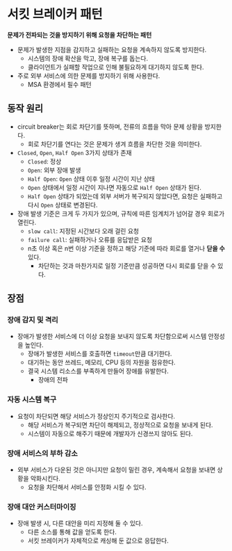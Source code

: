 # 서킷 브레이커 패턴

**문제가 전파되는 것을 방지하기 위해 요청을 차단하는 패턴**

* 문제가 발생한 지점을 감지하고 실패하는 요청을 계속하지 않도록 방지한다.
  * 시스템의 장애 확산을 막고, 장애 복구를 돕는다. 
  * 클라이언트가 실패할 작업으로 인해 불필요하게 대기하지 않도록 한다.
* 주로 외부 서비스에 의한 문제를 방지하기 위해 사용한다.
  * MSA 환경에서 필수 패턴

## 동작 원리

* circuit breaker는 회로 차단기를 뜻하며, 전류의 흐름을 막아 문제 상황을 방지한다.
  * 회로 차단기를 연다는 것은 문제가 생겨 흐름을 차단한 것을 의미한다.
* `Closed`, `Open`, `Half Open` 3가지 상태가 존재
  * `Closed`: 정상
  * `Open`: 외부 장애 발생
  * `Half Open`: `Open` 상태 이후 일정 시간이 지난 상태
  * `Open` 상태에서 일정 시간이 지나면 자동으로 `Half Open` 상태가 된다.
  * `Half Open` 상태가 되었는데 외부 서버가 복구되지 않았다면, 요청은 실패하고 다시 `Open` 상태로 변경된다.
* 장애 발생 기준은 크게 두 가지가 있으며, 규칙에 따른 임계치가 넘어갈 경우 회로가 열린다.
  * `slow call`: 지정된 시간보다 오래 걸린 요청
  * `failure call`: 실패하거나 오류를 응답받은 요청
  * n초 이상 혹은 n번 이상 기준을 정하고 해당 기준에 따라 회로를 열거나 **닫을 수** 있다.
    * 차단하는 것과 마찬가지로 일정 기준만큼 성공하면 다시 회로를 닫을 수 있다.

## 장점

### 장애 감지 및 격리

* 장애가 발생한 서비스에 더 이상 요청을 보내지 않도록 차단함으로써 시스템 안정성을 높인다.
  * 장애가 발생한 서비스를 호출하면 `timeout`만큼 대기한다.
  * 대기하는 동안 쓰레드, 메모리, CPU 등의 자원을 점유한다.
  * 결국 시스템 리소스를 부족하게 만들어 장애를 유발한다.
    * 장애의 전파

### 자동 시스템 복구

* 요청이 차단되면 해당 서비스가 정상인지 주기적으로 검사한다.
  * 해당 서비스가 복구되면 차단이 해제되고, 정상적으로 요청을 보내게 된다.
  * 시스템이 자동으로 해주기 때문에 개발자가 신경쓰지 않아도 된다.

### 장애 서비스의 부하 감소

* 외부 서비스가 다운된 것은 아니지만 요청이 밀린 경우, 계속해서 요청을 보내면 상황을 악화시킨다.
  * 요청을 차단해서 서비스를 안정화 시킬 수 있다.

### 장애 대안 커스터마이징

* 장애 발생 시, 다른 대안을 미리 지정해 둘 수 있다.
  * 다른 소스를 통해 값을 얻도록 한다.
  * 서킷 브레이커가 자체적으로 캐싱해 둔 값으로 응답한다.